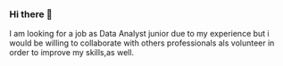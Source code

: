 ### Hi there 👋

I am looking for a job as Data Analyst junior due to my experience but i would be willing to collaborate with others professionals als volunteer in order to improve my skills,as well.

<!--
**AntonSobrinoLopez/AntonSobrinoLopez** is a ✨ _special_ ✨ repository because its `README.md` (this file) appears on your GitHub profile.

Here are some ideas to get you started:

- 🔭 I’m currently working on ...
- 🌱 I’m currently learning ...
- 👯 I’m looking to collaborate on ...
- 🤔 I’m looking for help with ...
- 💬 Ask me about ...
- 📫 How to reach me: ...
- 😄 Pronouns: ...
- ⚡ Fun fact: ...
-->
